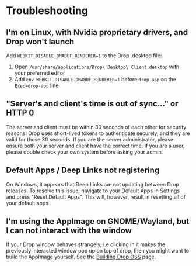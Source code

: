 # Troubleshooting

## I'm on Linux, with Nvidia proprietary drivers, and Drop won't launch

Add `WEBKIT_DISABLE_DMABUF_RENDERER=1` to the Drop .desktop file:

1. Open `/usr/share/applications/Drop\ Desktop\ Client.desktop` with your preferred editor
2. Add `env WEBKIT_DISABLE_DMABUF_RENDERER=1` before `drop-app` on the `Exec=drop-app` line

## "Server's and client's time is out of sync..." or HTTP 0

The server and client must be within 30 seconds of each other for security reasons. Drop uses short-lived tokens to authenticate securely, and they are valid for those 30 seconds. If you are the server administrator, please ensure both your server and client have the correct time. If you are a user, please double check your own system before asking your admin.

## Default Apps / Deep Links not registering

On Windows, it appears that Deep Links are not updating between Drop releases. To resolve this issue, navigate to your Default Apps in
Settings and press "Reset Default Apps". This will, however, result in resetting all of your default apps.

## I'm using the AppImage on GNOME/Wayland, but I can not interact with the window

If your Drop window behaves strangely, i.e clicking in it makes the previously interacted window pop up on top of drop, then you might want to build the AppImage yourself.
See the [Building Drop OSS](../advanced/building.md#building-drop-app-desktop-companion-app) page.
